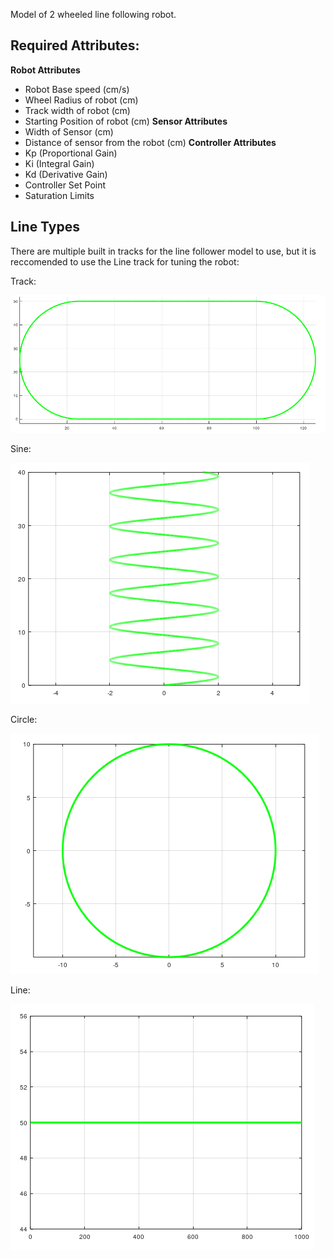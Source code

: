Model of 2 wheeled line following robot.

## **Required Attributes:**
**Robot Attributes**
* Robot Base speed (cm/s)
* Wheel Radius of robot (cm)
* Track width of robot (cm)
* Starting Position of robot (cm)
**Sensor Attributes**
* Width of Sensor (cm)
* Distance of sensor from the robot (cm)
**Controller Attributes**
* Kp (Proportional Gain)
* Ki (Integral Gain)
* Kd (Derivative Gain)
* Controller Set Point
* Saturation Limits


## **Line Types**
There are multiple built in tracks for the line follower model to use, but it is reccomended to use the Line track for tuning the robot:

Track:

![alt text](docs/BuildTrack.PNG "BuildTrack")

Sine:

![alt text](docs/BuildSine.PNG "BuildSine")

Circle:

![alt text](docs/BuildCircle.PNG "BuildCircle")

Line: 

![alt text](docs/BuildLine.PNG "BuildLine")

